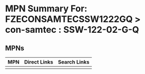 



# MPN Summary For: FZECONSAMTECSSW1222GQ > con-samtec : SSW-122-02-G-Q

## MPNs
  

|MPN|Direct Links|Search Links|
| :--- | :--- | :--- |
||||
